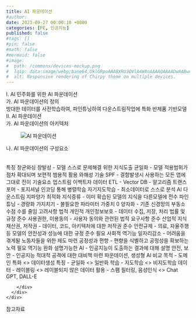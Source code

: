 ```yaml
---
title: AI 파운데이션
#author: 
date: 2023-09-27 00:00:10 +0800
categories: [PE, 인공지능]
published: false
#tags: []
#pin: false
#math: false
#mermaid: false
#image:
#  path: /commons/devices-mockup.png
#  lqip: data:image/webp;base64,UklGRpoAAABXRUJQVlA4WAoAAAAQAAAADwAABwAAQUxQSDIAAAARL0AmbZurmr57yyIiqE8oiG0bejIYEQTgqiDA9vqnsUSI6H+oAERp2HZ65qP/VIAWAFZQOCBCAAAA8AEAnQEqEAAIAAVAfCWkAALp8sF8rgRgAP7o9FDvMCkMde9PK7euH5M1m6VWoDXf2FkP3BqV0ZYbO6NA/VFIAAAA
#  alt: Responsive rendering of Chirpy theme on multiple devices.
---
```


<div class="post-wrap">
  <div class="para">
    <div class="para-title">
      I. AI 민주화를 위한 AI 파운데이션
    </div>
    <div class="para-cntnt">
      <div class="para">
        <div class="para-title">
          가. AI 파운데이션의 정의
        </div>
        <div class="para-cntnt">
            방대한 데이터를 사전학습하여, 파인튜닝하여 다운스트림작업에 특화 반제품 기반모델 
        </div>
      </div>
    </div>
  </div>
  
  <div class="para">
    <div class="para-title">
      II. AI 파운데이션
    </div>
    <div class="para-cntnt">
      <div class="para">
        <div class="para-title">
          가. AI 파운데이션의 아키텍처
        </div>
        <div class="para-cntnt">
          <figure class="post-figure">
            <img src="/assets/img/posts/AI-파운데이션.png" alt="AI 파운데이션">
<!--            <figcaption>Source: Unveiling the Metaverse: Exploring Emerging Trends, Multifaceted Perspectives, and Future Challenges</figcaption>-->
          </figure>
        </div>
      </div>
      <div class="para">
        <div class="para-title">
          나. AI 파운데이션의 구성요소
        </div>
        <div class="para-cntnt">
          <table class="post-table">
          </table>
          특징 창균와싱
  창발성 - 모델 스스로 문제해결 위한 지식도출
  균일화 - 모델 적용범위가 점차 확대되며 보편적 범용적 활용
  와해성 기술
  SPF - 결함발생시 사용하는 모든 앱에 그대로 전이
기술요소
  업스트림 이백트자
    데이터
      ETL -
      Vector DB -
    알고리즘 
      트랜스포머 - 포지셔널 인코딩 통해 병렬학습
      자기지도학습 - 최소데이터로 스스로 분석 AI
  다운스트림 지파양가
    최적화
      지식증류 - 이미 확습된 모델의 지식을 다른모델에 전수
      파인튜닝 - 
    경량화
      가지치기 - 불필요한 파라미터 가중치 0
      양자화 - 기존 신경망의 부동소수점 수를 줄임
고려사항
  법적
    개인적
      개인정보보호 - 데이터 수집, 저장, 처리 법률 및 규정 준수
      사용권한, 이용동의 - 사용자 동의와 관련된 법적 요구사항 준수 
    산업적
      지식재산권, 저작권 - 데이터, 코드, 아키텍처에 대한 저작권 준수
      안전규제 - 의료, 자율주행 등 모델의 안전성과 성능에 대한 규정 준수 필요
  사회적
    역기능
      일자리감소 - 어려움을 겪게될 노동자들을 위한 제도 마련
      공정성과 편향 - 편향을 식별하고 공정성을 확보하는 노력 필요 
    역기능 완화
      설명가능한 AI - 인공지능이 도출하는 결과에 대해 설명
      안전, 보안 - 인공지능 적대적 공격에 대한 대비책 마련
파운데이션, 생성형 AI 비교
  목적 - 도메인 특화 &lt;&gt; 데이터생성
  특징 - 균일화 &lt;&gt; 일반화
  학습 - 지도학습 &lt;&gt; 비지도학습
  데이터 - 레이블링 &lt;&gt; 레이블되지 않은 데이터
  활용 - 스팸 필터링, 음성인식 &lt;&gt; Chat GPT, DALL-E

        </div>
      </div>
    </div>
  </div>

  <div class="refr-wrap">
    <div class="refr-title">
        참고자료
    </div>
    <ol class="refr-list">
    <!--    <li>(나현식, 최대선) <a target="_blank" href="https://scienceon.kisti.re.kr/commons/util/originalView.do?cn=JAKO202225948430499&oCn=JAKO202225948430499&dbt=JAKO&journal=NJOU00291864">메타버스 보안 위협 요소 및 대응 방안 검토</a></li>-->
    <!--    <li>(M. Uddin, S. Manickam, H. Ullah, M. Obaidat and A. Dandoush) <a target="_blank" href="https://ieeexplore.ieee.org/abstract/document/10138386">Unveiling the Metaverse: Exploring Emerging Trends, Multifaceted Perspectives, and Future Challenges</a></li>-->
    </ol>
  </div>
</div>
